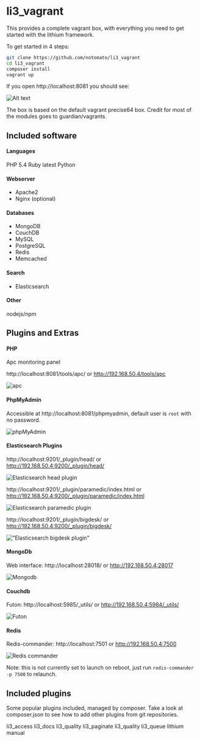 # li3_vagrant

This provides a complete vagrant box, with everything you need to get started with the lithium framework.

To get started in 4 steps:

~~~bash
git clone https://github.com/notomato/li3_vagrant
cd li3_vagrant
composer install
vagrant up
~~~

If you open http://localhost:8081 you should see:

![Alt text](/_docs/init.png)

The box is based on the default vagrant precise64 box. Credit for most of the modules goes to guardian/vagrants.

## Included software

#### Languages

PHP 5.4
Ruby latest
Python

#### Webserver

 - Apache2
 - Nginx (optional)

#### Databases

 - MongoDB
 - CouchDB
 - MySQL
 - PostgreSQL
 - Redis
 - Memcached

#### Search

 - Elasticsearch

#### Other

nodejs/npm

## Plugins and Extras

#### PHP

Apc monitoring panel

http://localhost:8081/tools/apc/ or http://192.168.50.4/tools/apc

![apc](/_docs/img/apc.png)

#### PhpMyAdmin

Accessible at http://localhost:8081/phpmyadmin, default user is `root` with no password.

![phpMyAdmin](/_docs/img/phpmyadmin.png "phpMyAdmin")

#### Elasticsearch Plugins

http://localhost:9201/_plugin/head/ or http://192.168.50.4:9200/_plugin/head/

![Elasticsearch head plugin](/_docs/img/es_head.png "Elasticsearch head plugin")

http://localhost:9201/_plugin/paramedic/index.html or http://192.168.50.4:9200/_plugin/paramedic/index.html

![Elasticsearch paramedic plugin](/_docs/img/es_paramedic.png "Elasticsearch paramedic plugin")

http://localhost:9201/_plugin/bigdesk/ or http://192.168.50.4:9200/_plugin/bigdesk/

!["Elasticsearch bigdesk plugin"](/_docs/img/es_bigdesk.png "Elasticsearch bigdesk plugin")

#### MongoDb

Web interface: http://localhost:28018/ or http://192.168.50.4:28017

![Mongodb](/_docs/img/mongodb.png "Optional title")

#### Couchdb

Futon: http://localhost:5985/_utils/ or http://192.168.50.4:5984/_utils/

![Futon](/_docs/img/futon.png)

#### Redis

Redis-commander: http://localhost:7501 or http://192.168.50.4:7500

![Redis commander](/_docs/img/redis_commander.png)

Note: this is not currently set to launch on reboot, just run `redis-commander -p 7500` to relaunch.

## Included plugins

Some popular plugins included, managed by composer. Take a look at composer.json to see how to add other plugins from git repositories.

li3_access
li3_docs
li3_quality
li3_paginate
li3_quality
li3_queue
lithium
manual




